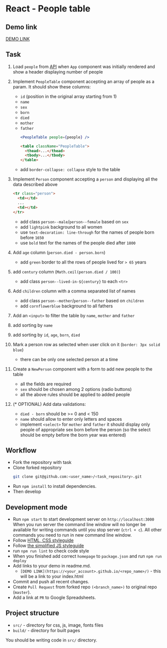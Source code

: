 # React - People table

## Demo link
[DEMO LINK](https://ravenvol.github.io/react_people-table/)

## Task

1. Load `people` from [API](https://mate-academy.github.io/react_people-table/api/people.json)
  when `App` component was initially rendered and show a header displaying number of people

2. Implement `PeopleTable` component accepting an array of people as a param.
  It should show these columns:
    - `id` (position in the original array starting from 1)
    - `name`
    - `sex`
    - `born`
    - `died`
    - `mother`
    - `father`
      ```jsx harmony
      <PeopleTable people={people} />
      ```
      ```html
      <table className="PeopleTable">
        <thead>...</thead>
        <tbody>...</tbody>
      </table>
      ```
    - add `border-collapse: collapse` style to the table

3. Implement `Person` component accepting a `person` and displaying all the data described above
    ```html
    <tr class="person">
      <td></td>
      ...
      <td></td>
    </tr>
    ```
    - add class `person--male`/`person--female` based on `sex`
    - add `lightpink` background to all women
    - use `text-decoration: line-through` for the names of people born before `1650`
    - use `bold` text for the names of the people died after `1800`

4. Add `age` column (`person.died - person.born`)
    - add `green` border to all the rows of people lived for `> 65` years

5. add `century` column (`Math.ceil(person.died / 100)`)
    - add class `person--lived-in-${century}` to each `<tr>`

6. Add `children` column with a comma separated list of names
    - add class `person--mother`/`person--father` based on `children`
    - add `cornflowerblue` background to all fathers

7. Add an `<input>` to filter the table by `name`, `mother` and `father`

8. add sorting by `name`

9. add sorting by `id`, `age`, `born`, `died`

10. Mark a person row as selected when user click on it (`border: 3px solid blue`)
    - there can be only one selected person at a time

11. Create a `NewPerson` component with a form to add new people to the table
    - all the fields are required
    - `sex` should be chosen among 2 options (radio buttons)
    - all the above rules should be applied to added people

12. (* OPTIONAL) Add data validations:
    - `died - born` should be >= 0 and < 150
    - `name` should allow to enter only letters and spaces
    - implement `<select>` for `mother` and `father` it should display only people of appropriate sex
      born before the person (so the select should be empty before the born year was entered)


## Workflow
- Fork the repository with task
- Clone forked repository
    ```bash
    git clone git@github.com:<user_name>/<task_repository>.git
    ```
- Run `npm install` to install dependencies.
- Then develop

## Development mode
- Run `npm start` to start development server on `http://localhost:3000`
    When you run server the command line window will no longer be available for
    writing commands until you stop server (`ctrl + c`). All other commands you
    need to run in new command line window.
- Follow [HTML, CSS styleguide](https://mate-academy.github.io/style-guides/htmlcss.html)
- Follow [the simplified JS styleguide](https://mate-academy.github.io/style-guides/javascript-standard-modified)
- run `npm run lint` to check code style
- When you finished add correct `homepage` to `package.json` and run `npm run deploy`
- Add links to your demo in readme.md.
  - `[DEMO LINK](https://<your_account>.github.io/<repo_name>/)` - this will be a
  link to your index.html
- Commit and push all recent changes.
- Create `Pull Request` from forked repo `(<branch_name>)` to original repo
(`master`).
- Add a link at `PR` to Google Spreadsheets.


## Project structure
- `src/` - directory for css, js, image, fonts files
- `build/` - directory for built pages

You should be writing code in `src/` directory.
